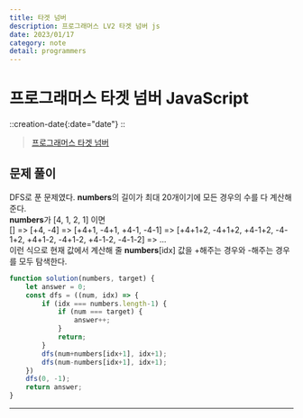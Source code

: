 ```yaml
---
title: 타겟 넘버
description: 프로그래머스 LV2 타겟 넘버 js
date: 2023/01/17
category: note
detail: programmers
---
```


# 프로그래머스 타겟 넘버 JavaScript
::creation-date{:date="date"}
::

> <a href="https://school.programmers.co.kr/learn/courses/30/lessons/43165" target="_blank" class="font-bold">프로그래머스 타겟 넘버</a>

## 문제 풀이
DFS로 푼 문제였다. **numbers**의 길이가 최대 20개이기에 모든 경우의 수를 다 계산해준다.  
**numbers**가 \[4, 1, 2, 1] 이면  
\[] => \[+4, -4] => \[+4+1, -4+1, +4-1, -4-1] => \[+4+1+2, -4+1+2, +4-1+2, -4-1+2, +4+1-2, -4+1-2, +4-1-2, -4-1-2] => ...  
이런 식으로 현재 값에서 계산해 줄 **numbers**\[idx] 값을 +해주는 경우와 -해주는 경우를 모두 탐색한다.

``` js
function solution(numbers, target) {
    let answer = 0;
    const dfs = ((num, idx) => {
        if (idx === numbers.length-1) {
            if (num === target) {
                answer++;
            }
            return;
        }
        dfs(num+numbers[idx+1], idx+1);
        dfs(num-numbers[idx+1], idx+1);
    })
    dfs(0, -1);
    return answer;
}

```
---